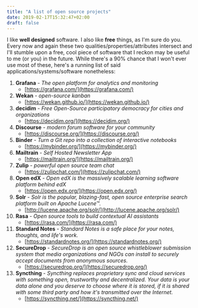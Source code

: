 ```yaml
---
title: "A list of open source projects"
date: 2019-02-17T15:32:47+02:00
draft: false
---
```


I like **well designed** software. I also like **free** things, as I'm sure do you. Every now and again these two qualities/properties/attributes intersect and I'll stumble upon a free, cool piece of software that I reckon may be useful to me (or you) in the future. While there's a 90% chance that I won't ever use most of these, here's a running list of said applications/systems/software nonetheless:

1. **Grafana** - *The open platform for analytics and monitoring*
	- [https://grafana.com/](https://grafana.com/)
2. **Wekan** - *open-source kanban*
	- [https://wekan.github.io/](https://wekan.github.io/)
3. **decidim** - *Free Open-Source participatory democracy for cities and organizations*
	- [https://decidim.org/](https://decidim.org/)
4. **Discourse** - *modern forum software for your community*
	- [https://discourse.org/](https://discourse.org/)	
5. **Binder** - *Turn a Git repo into a collection of interactive notebooks*
	- [https://mybinder.org/](https://mybinder.org/)
6. **Mailtrain** - *Self Hosted Newsletter App*
	- [https://mailtrain.org/](https://mailtrain.org/)
7. **Zulip** - *powerful open source team chat*
	- [https://zulipchat.com/](https://zulipchat.com/)
8. **Open edX** - *Open edX is the massively scalable learning software platform behind edX*
	- [https://open.edx.org/](https://open.edx.org/)
9. **Solr** - *Solr is the popular, blazing-fast, open source enterprise search platform built on Apache Lucene™.*
	- [http://lucene.apache.org/solr/](http://lucene.apache.org/solr/)
10. **Rasa** - *Open source tools to build contextual AI assistants*
	- [https://rasa.com/](https://rasa.com/)
11. **Standard Notes** - *Standard Notes is a safe place for your notes, thoughts, and life's work.*
	- [https://standardnotes.org/](https://standardnotes.org/)
12. **SecureDrop** - *SecureDrop is an open source whistleblower submission system that media organizations and NGOs can install to securely accept documents from anonymous sources.*
	- [https://securedrop.org/](https://securedrop.org/)
13. **Syncthing** - *Syncthing replaces proprietary sync and cloud services with something open, trustworthy and decentralized. Your data is your data alone and you deserve to choose where it is stored, if it is shared with some third party and how it's transmitted over the Internet.*
	- [https://syncthing.net/](https://syncthing.net/)